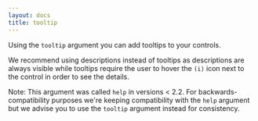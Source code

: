 ```yaml
---
layout: docs
title: tooltip
---
```



Using the `tooltip` argument you can add tooltips to your controls.

We recommend using descriptions instead of tooltips as descriptions are always visible while tooltips require the user to hover the `(i)` icon next to the control in order to see the details.

Note: This argument was called `help` in versions < 2.2.
For backwards-compatibility purposes we're keeping compatibility with the `help` argument but we advise you to use the `tooltip` argument instead for consistency.

